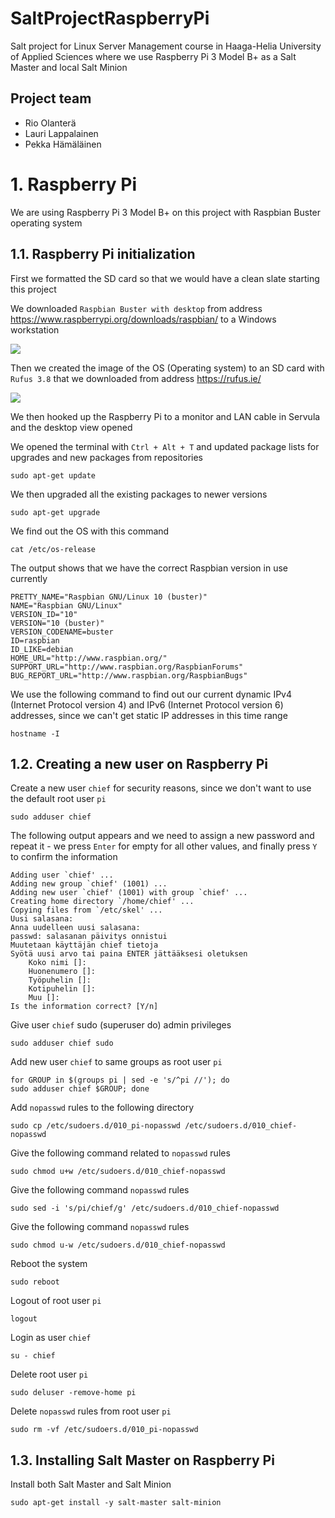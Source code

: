 # SaltProjectRaspberryPi

Salt project for Linux Server Management course in Haaga-Helia University of Applied Sciences where we use Raspberry Pi 3 Model B+ as a Salt Master and local Salt Minion


## Project team

- Rio Olanterä
- Lauri Lappalainen
- Pekka Hämäläinen


# 1. Raspberry Pi

We are using Raspberry Pi 3 Model B+ on this project with Raspbian Buster operating system


## 1.1. Raspberry Pi initialization

First we formatted the SD card so that we would have a clean slate starting this project

We downloaded ```Raspbian Buster with desktop``` from address https://www.raspberrypi.org/downloads/raspbian/ to a Windows workstation 

<img src="http://myy.haaga-helia.fi/~bgg135/kuvat/Raspian_buster_image.JPG">

Then we created the image of the OS (Operating system) to an SD card with ```Rufus 3.8``` that we downloaded from address https://rufus.ie/

<img src="http://myy.haaga-helia.fi/~bgg135/kuvat/Rufus_screenshot.JPG">

We then hooked up the Raspberry Pi to a monitor and LAN cable in Servula and the desktop view opened

We opened the terminal with ```Ctrl + Alt + T``` and updated package lists for upgrades and new packages from repositories

```
sudo apt-get update
```

We then upgraded all the existing packages to newer versions

```
sudo apt-get upgrade
```

We find out the OS with this command

```
cat /etc/os-release
```

The output shows that we have the correct Raspbian version in use currently

```
PRETTY_NAME="Raspbian GNU/Linux 10 (buster)"
NAME="Raspbian GNU/Linux"
VERSION_ID="10"
VERSION="10 (buster)"
VERSION_CODENAME=buster
ID=raspbian
ID_LIKE=debian
HOME_URL="http://www.raspbian.org/"
SUPPORT_URL="http://www.raspbian.org/RaspbianForums"
BUG_REPORT_URL="http://www.raspbian.org/RaspbianBugs"
```

We use the following command to find out our current dynamic IPv4 (Internet Protocol version 4) and IPv6 (Internet Protocol version 6) addresses, since we can't get static IP addresses in this time range

```
hostname -I
```

## 1.2. Creating a new user on Raspberry Pi

Create a new user ```chief``` for security reasons, since we don't want to use the default root user ```pi```

```
sudo adduser chief
```

The following output appears and we need to assign a new password and repeat it - we press ```Enter``` for empty for all other values, and finally press ```Y``` to confirm the information

```
Adding user `chief' ...
Adding new group `chief' (1001) ...
Adding new user `chief' (1001) with group `chief' ...
Creating home directory `/home/chief' ...
Copying files from `/etc/skel' ...
Uusi salasana: 
Anna uudelleen uusi salasana: 
passwd: salasanan päivitys onnistui
Muutetaan käyttäjän chief tietoja
Syötä uusi arvo tai paina ENTER jättääksesi oletuksen
	Koko nimi []: 
	Huonenumero []: 
	Työpuhelin []: 
	Kotipuhelin []: 
	Muu []: 
Is the information correct? [Y/n]
```

Give user ```chief``` sudo (superuser do) admin privileges

```
sudo adduser chief sudo
```

Add new user ```chief``` to same groups as root user ```pi```

```
for GROUP in $(groups pi | sed -e 's/^pi //'); do
sudo adduser chief $GROUP; done
```

Add ```nopasswd``` rules to the following directory

```
sudo cp /etc/sudoers.d/010_pi-nopasswd /etc/sudoers.d/010_chief-nopasswd
```

Give the following command related to ```nopasswd``` rules

```
sudo chmod u+w /etc/sudoers.d/010_chief-nopasswd
```

Give the following command ```nopasswd``` rules

```
sudo sed -i 's/pi/chief/g' /etc/sudoers.d/010_chief-nopasswd
```

Give the following command ```nopasswd``` rules

```
sudo chmod u-w /etc/sudoers.d/010_chief-nopasswd
```

Reboot the system 

```
sudo reboot
```

Logout of root user ```pi```

```
logout
```

Login as user ```chief```

```
su - chief
```

Delete root user ```pi```

```
sudo deluser -remove-home pi
```

Delete ```nopasswd``` rules from root user ```pi```

```
sudo rm -vf /etc/sudoers.d/010_pi-nopasswd
```


## 1.3. Installing Salt Master on Raspberry Pi

Install both Salt Master and Salt Minion

```
sudo apt-get install -y salt-master salt-minion
```
